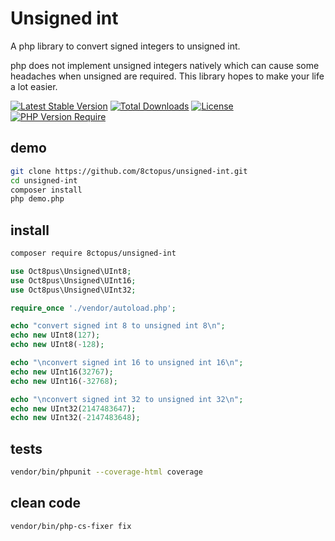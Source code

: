 # Unsigned int

A php library to convert signed integers to unsigned int.

php does not implement unsigned integers natively which can cause some headaches when unsigned are required. This library hopes to make your life a lot easier.

[![Latest Stable Version](http://poser.pugx.org/8ctopus/unsigned-int/v)](https://packagist.org/packages/8ctopus/unsigned-int) [![Total Downloads](http://poser.pugx.org/8ctopus/unsigned-int/downloads)](https://packagist.org/packages/8ctopus/unsigned-int) [![License](http://poser.pugx.org/8ctopus/unsigned-int/license)](https://packagist.org/packages/8ctopus/unsigned-int) [![PHP Version Require](http://poser.pugx.org/8ctopus/unsigned-int/require/php)](https://packagist.org/packages/8ctopus/unsigned-int)

## demo

```sh
git clone https://github.com/8ctopus/unsigned-int.git
cd unsigned-int
composer install
php demo.php
```

## install

```sh
composer require 8ctopus/unsigned-int
```

```php
use Oct8pus\Unsigned\UInt8;
use Oct8pus\Unsigned\UInt16;
use Oct8pus\Unsigned\UInt32;

require_once './vendor/autoload.php';

echo "convert signed int 8 to unsigned int 8\n";
echo new UInt8(127);
echo new UInt8(-128);

echo "\nconvert signed int 16 to unsigned int 16\n";
echo new UInt16(32767);
echo new UInt16(-32768);

echo "\nconvert signed int 32 to unsigned int 32\n";
echo new UInt32(2147483647);
echo new UInt32(-2147483648);
```

## tests

```sh
vendor/bin/phpunit --coverage-html coverage
```

## clean code

```sh
vendor/bin/php-cs-fixer fix
```
